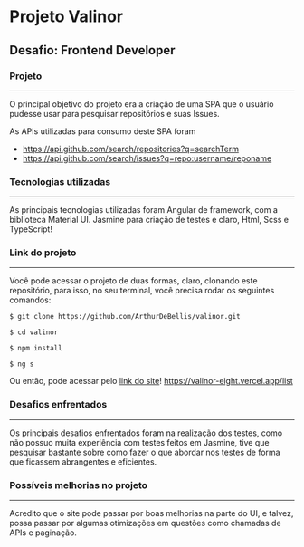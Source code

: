 # Projeto Valinor 
## Desafio: Frontend Developer

### Projeto
----------

O principal objetivo do projeto era a criação de uma SPA que o usuário pudesse usar para pesquisar repositórios e suas Issues.

As APIs utilizadas para consumo deste SPA foram

- https://api.github.com/search/repositories?q=searchTerm 
- https://api.github.com/search/issues?q=repo:username/reponame 

### Tecnologias utilizadas
----------

As principais tecnologias utilizadas foram Angular de framework, com a biblioteca Material UI. Jasmine para criação de testes e claro, Html, Scss e TypeScript!

### Link do projeto
----------

Você pode acessar o projeto de duas formas, claro, clonando este repositório, para isso, no seu terminal, você precisa rodar os seguintes comandos:

```
$ git clone https://github.com/ArthurDeBellis/valinor.git

$ cd valinor

$ npm install

$ ng s
```

Ou então, pode acessar pelo [link do site](https://valinor-eight.vercel.app/list)!
https://valinor-eight.vercel.app/list

### Desafios enfrentados
----------

Os principais desafios enfrentados foram na realização dos testes, como não possuo muita experiência com testes feitos em Jasmine, tive que pesquisar bastante sobre como fazer o que abordar nos testes de forma que ficassem abrangentes e eficientes.

### Possíveis melhorias no projeto
----------

Acredito que o site pode passar por boas melhorias na parte do UI, e talvez, possa passar por algumas otimizações em questões como chamadas de APIs e paginação.


